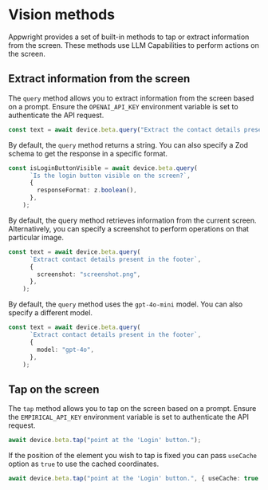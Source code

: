 # Vision methods

Appwright provides a set of built-in methods to tap or extract information from the screen. These methods use LLM Capabilities to perform actions on the screen.

## Extract information from the screen

The `query` method allows you to extract information from the screen based on a prompt. Ensure the `OPENAI_API_KEY` environment variable is set to authenticate the API request.

```ts
const text = await device.beta.query("Extract the contact details present in the footer");
```

By default, the `query` method returns a string. You can also specify a Zod schema to get the response in a specific format.

```ts
const isLoginButtonVisible = await device.beta.query(
      `Is the login button visible on the screen?`,
      {
        responseFormat: z.boolean(),
      },
    );
```

By default, the query method retrieves information from the current screen. Alternatively, you can specify a screenshot to perform operations on that particular image.

```ts
const text = await device.beta.query(
      `Extract contact details present in the footer`,
      {
        screenshot: "screenshot.png",
      },
    );
```

By default, the `query` method uses the `gpt-4o-mini` model. You can also specify a different model.

```ts
const text = await device.beta.query(
      `Extract contact details present in the footer`,
      {
        model: "gpt-4o",
      },
    );
```

## Tap on the screen

The `tap` method allows you to tap on the screen based on a prompt. Ensure the `EMPIRICAL_API_KEY` environment variable is set to authenticate the API request.

```ts
await device.beta.tap("point at the 'Login' button.");
```

If the position of the element you wish to tap is fixed you can pass `useCache` option as `true` to use the cached coordinates.

```ts
await device.beta.tap("point at the 'Login' button.", { useCache: true });
```
